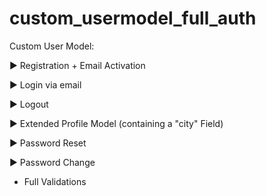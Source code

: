 # custom_usermodel_full_auth
Custom User Model:

► Registration + Email Activation 

► Login via email 

► Logout 

► Extended Profile Model (containing a "city" Field)

► Password Reset 

► Password Change

+ Full Validations
